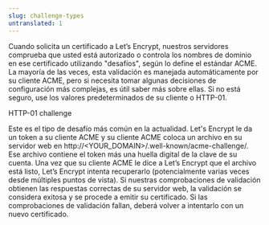 ```yaml
---
slug: challenge-types
untranslated: 1
---
```

Cuando solicita un certificado a Let’s Encrypt, nuestros servidores comprueba que usted está autorizado o controla los nombres de dominio en ese certificado utilizando "desafíos", según lo define el estándar ACME. La mayoría de las veces, esta validación es manejada automáticamente por su cliente ACME, pero si necesita tomar algunas decisiones de configuración más complejas, es útil saber más sobre ellas. Si no está seguro, use los valores predeterminados de su cliente o HTTP-01.

HTTP-01 challenge

Este es el tipo de desafío más común en la actualidad. Let's Encrypt le da un token a su cliente ACME y su cliente ACME coloca un archivo en su servidor web en http://<YOUR_DOMAIN>/.well-known/acme-challenge/<TOKEN>. Ese archivo contiene el token más una huella digital de la clave de su cuenta. Una vez que su cliente ACME le dice a Let’s Encrypt que el archivo está listo, Let’s Encrypt intenta recuperarlo (potencialmente varias veces desde múltiples puntos de vista). Si nuestras comprobaciones de validación obtienen las respuestas correctas de su servidor web, la validación se considera exitosa y se procede a emitir su certificado. Si las comprobaciones de validación fallan, deberá volver a intentarlo con un nuevo certificado.

